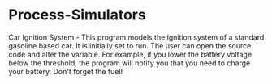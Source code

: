 # Process-Simulators

Car Ignition System - 
This program models the ignition system of a standard gasoline based car. It is initially set to run. The user can open the source code and alter the variable.
For example, if you lower the battery voltage below the threshold, the program will notify you that you need to charge your battery. Don't forget the fuel!
